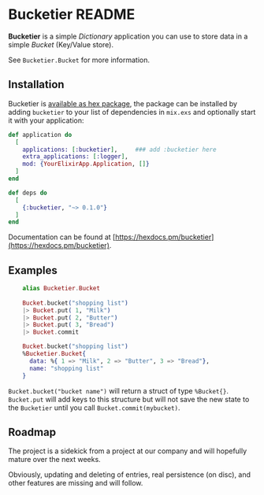 # Bucketier README

**Bucketier** is a simple _Dictionary_ application you can use to store
data in a simple _Bucket_ (Key/Value store).

See `Bucketier.Bucket` for more information.


## Installation

Bucketier is [available as hex package](https://hex.pm/packages/bucketier), 
the package can be installed by adding `bucketier` to your list of dependencies 
in `mix.exs` and optionally start it with your application:

```elixir
def application do
  [
    applications: [:bucketier],     ### add :bucketier here
    extra_applications: [:logger],
    mod: {YourElixirApp.Application, []}
  ]
end

def deps do
  [
    {:bucketier, "~> 0.1.0"}
  ]
end

```

Documentation can be found at [https://hexdocs.pm/bucketier](https://hexdocs.pm/bucketier).

## Examples

```elixir
    alias Bucketier.Bucket
    
    Bucket.bucket("shopping list")
    |> Bucket.put( 1, "Milk")
    |> Bucket.put( 2, "Butter")
    |> Bucket.put( 3, "Bread")
    |> Bucket.commit

    Bucket.bucket("shopping list")
    %Bucketier.Bucket{ 
      data: %{ 1 => "Milk", 2 => "Butter", 3 => "Bread"}, 
      name: "shopping list"
    }
```

`Bucket.bucket("bucket name")` will return a struct of type `%Bucket{}`.
`Bucket.put` will add keys to this structure but will not save the new
state to the `Bucketier` until you call `Bucket.commit(mybucket)`.

## Roadmap

The project is a sidekick from a project at our company and will hopefully
mature over the next weeks.

Obviously, updating and deleting of entries, real persistence (on disc),
and other features are missing and will follow.

    

